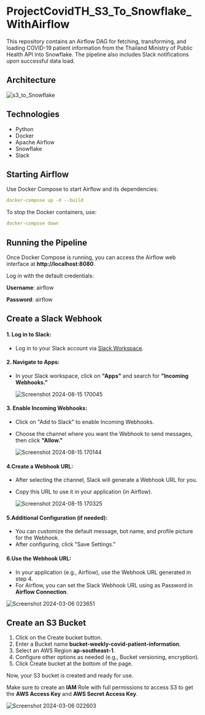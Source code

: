 # ProjectCovidTH_S3_To_Snowflake_WithAirflow
This repository contains an Airflow DAG for fetching, transforming, and loading COVID-19 patient information from the Thailand Ministry of Public Health API into Snowflake. The pipeline also includes Slack notifications upon successful data load.

## Architecture

![s3_to_Snowflake](https://github.com/user-attachments/assets/a555f624-3473-4386-8e26-2e9c075cde02)

## Technologies
- Python
- Docker
- Apache Airflow
- Snowflake
- Slack
## Starting Airflow
Use Docker Compose to start Airflow and its dependencies:
```yaml
docker-compose up -d --build
```

To stop the Docker containers, use:
```yaml
docker-compose down
```
## Running the Pipeline
Once Docker Compose is running, you can access the Airflow web interface at **http://localhost:8080**.

Log in with the default credentials:

**Username**: airflow

**Password**: airflow

## Create a Slack Webhook
#### 1. Log in to Slack:
- Log in to your Slack account via [Slack Workspace](https://slack.com).

#### 2. Navigate to Apps:
- In your Slack workspace, click on **"Apps"** and search for **"Incoming Webhooks."**

  ![Screenshot 2024-08-15 170045](https://github.com/user-attachments/assets/9fc15a40-5747-4343-bac5-91957df58a93)


#### 3. Enable Incoming Webhooks:

- Click on "Add to Slack" to enable Incoming Webhooks.
- Choose the channel where you want the Webhook to send messages, then click **"Allow."**

  ![Screenshot 2024-08-15 170144](https://github.com/user-attachments/assets/6e2636b9-43cb-4964-9179-f4318ee72db5)


#### 4.Create a Webhook URL:
- After selecting the channel, Slack will generate a Webhook URL for you.
- Copy this URL to use it in your application (in Airflow).

  ![Screenshot 2024-08-15 170325](https://github.com/user-attachments/assets/3a179c45-2b34-4356-a42e-2e996ab75e98)


#### 5.Additional Configuration (if needed):
- You can customize the default message, bot name, and profile picture for the Webhook.
- After configuring, click "Save Settings."

#### 6.Use the Webhook URL:
- In your application (e.g., Airflow), use the Webhook URL generated in step 4.
- For Airflow, you can set the Slack Webhook URL using as Password in **Airflow Connection**.

![Screenshot 2024-03-06 023651](https://github.com/user-attachments/assets/b696377a-5fe4-47d8-bf80-14b2abb55dc7)

## Create an S3 Bucket
1. Click on the Create bucket button.
2. Enter a Bucket name **bucket-weekly-covid-patient-information**.
3. Select an AWS Region **ap-southeast-1**.
4. Configure other options as needed (e.g., Bucket versioning, encryption).
5. Click Create bucket at the bottom of the page.

Now, your S3 bucket is created and ready for use.

Make sure to create an **IAM** Role with full permissions to access S3 to get the **AWS Access Key** and **AWS Secret Access Key**.

![Screenshot 2024-03-06 022603](https://github.com/user-attachments/assets/cd7e91eb-21ff-48a5-96ac-95bc13a0208b)






